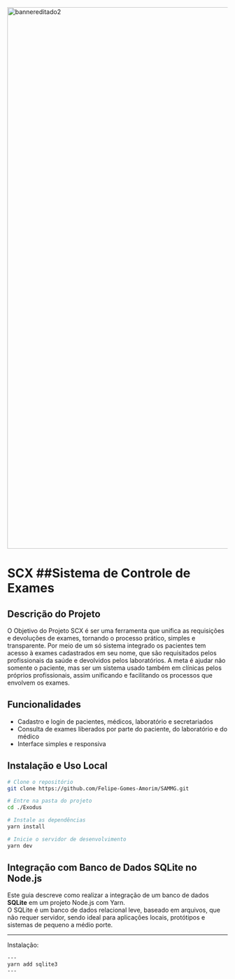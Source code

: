<img width="3192" height="1239" alt="bannereditado2" src="https://github.com/user-attachments/assets/96ebc79a-be40-42ba-808d-02ee80efa913" />


# SCX  ##Sistema de Controle de Exames 


## Descrição do Projeto

O Objetivo do Projeto SCX é ser uma ferramenta que unifica as requisições e devoluções de exames, tornando o processo prático, simples e transparente. Por meio de um só sistema integrado os pacientes tem acesso à exames cadastrados em seu nome, que são requisitados pelos profissionais da saúde e devolvidos pelos laboratórios. A meta é ajudar não somente o paciente, mas ser um sistema usado também em clínicas pelos próprios profissionais, assim unificando e facilitando os processos que envolvem os exames.


##  Funcionalidades

- Cadastro e login de pacientes, médicos, laboratório e secretariados
- Consulta de exames liberados por parte do paciente, do laboratório e do médico
- Interface simples e responsiva




##  Instalação e Uso Local

```bash
# Clone o repositório
git clone https://github.com/Felipe-Gomes-Amorim/SAMMG.git

# Entre na pasta do projeto
cd ./Exodus

# Instale as dependências
yarn install

# Inicie o servidor de desenvolvimento
yarn dev
````

## Integração com Banco de Dados SQLite no Node.js

Este guia descreve como realizar a integração de um banco de dados **SQLite** em um projeto Node.js com Yarn.  
O SQLite é um banco de dados relacional leve, baseado em arquivos, que não requer servidor, sendo ideal para aplicações locais, protótipos e sistemas de pequeno a médio porte.

---
Instalação:

```bash
---
yarn add sqlite3
---
